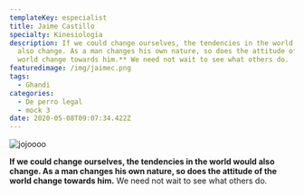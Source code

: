 ```yaml
---
templateKey: especialist
title: Jaime Castillo
specialty: Kinesiología
description: If we could change ourselves, the tendencies in the world would
  also change. As a man changes his own nature, so does the attitude of the
  world change towards him.** We need not wait to see what others do.
featuredimage: /img/jaimec.png
tags:
  - Ghandi
categories:
  - De perro legal
  - mock 3
date: 2020-05-08T09:07:34.422Z
---
```

![jojoooo](/img/mgmt-line-diagram-2.png)

**If we could change ourselves, the tendencies in the world would also change. As a man changes his own nature, so does the attitude of the world change towards him.** We need not wait to see what others do.